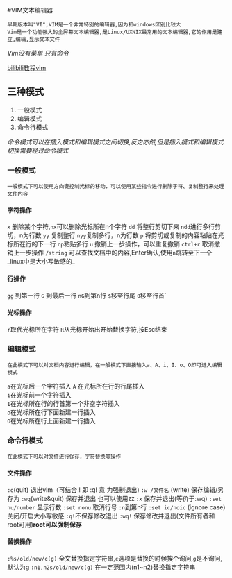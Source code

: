 #VIM文本编辑器

    早期版本叫"VI",VIM是一个非常特别的编辑器,因为和windows区别比较大
    Vim是一个功能强大的全屏幕文本编辑器,是Linux/UXNIX最常用的文本编辑器,它的作用是建立,编辑,显示文本文件
 _Vim没有菜单 只有命令_

[bilibili教程vim](https://www.bilibili.com/video/BV1mW411i7Qf?p=25&spm_id_from=pageDriver&vd_source=3160d37f60170752bf861a31acdb406c)

## 三种模式

1. 一般模式
2. 编辑模式
3. 命令行模式


_命令模式可以在插入模式和编辑模式之间切换,反之亦然,但是插入模式和编辑模式切换需要经过命令模式_

### 一般模式

    一般模式下可以使用方向键控制光标的移动，可以使用某些指令进行删除字符、复制整行来处理文件内容

#### 字符操作
`x`  删除某个字符,`nx`可以删除光标所在n个字符
`dd` 将整行剪切下来 `ndd`进行多行剪切，n为行数
`yy` 复制整行 `nyy`复制多行，n为行数
`p` 将剪切或复制的内容粘贴在光标所在行的下一行 `np`粘贴多行
`u` 撤销上一步操作，可以重复撤销 
`ctrl+r` 取消撤销上一步操作 
`/string` 可以查找文档中的内容,Enter确认,使用`n`跳转至下一个_linux中是大小写敏感的_

#### 行操作
`gg` 到第一行
`G` 到最后一行
`nG`到第n行
`$`移至行尾
`0`移至行首`

#### 光标操作
`r`取代光标所在字符
`R`从光标开始出开始替换字符,按Esc结束
### 编辑模式

    在此模式下可以对文档内容进行编辑，在一般模式下直接输入a、A、i、I、o、O即可进入编辑模式

`a`在光标后一个字符插入 
`A` 在光标所在行的行尾插入  
`i`在光标前一个字符插入  
`I`在光标所在行的行首第一个非空字符插入  
`o`在光标所在行下面新建一行插入  
`O`在光标所在行上面新建一行插入

### 命令行模式

    在此模式下可以对文件进行保存，字符替换等操作

#### 文件操作
`:q`(quit)	退出vim（可结合 ! 即 :q! 意 为强制退出)
`:w /文件名`	(write) 保存编辑/另存为
`:wq`(write&quit)	保存并退出 也可以使用`ZZ`
`:x` 保存并退出(等价于:wq)
`:set nu/number` 显示行数
`:set nonu` 取消行号
`:n`到第n行
`:set ic/noic` (ignore case)关闭/开启大小写敏感
`:q!`不保存修改退出
`:wq!` 保存修改并退出(文件所有者和root可用)**root可以强制保存**

#### 替换操作
`:%s/old/new/c(g)`	全文替换指定字符串,`c`选项是替换的时候挨个询问,`g`是不询问,默认为g
`:n1,n2s/old/new/c(g)` 在一定范围内(n1~n2)替换指定字符串








